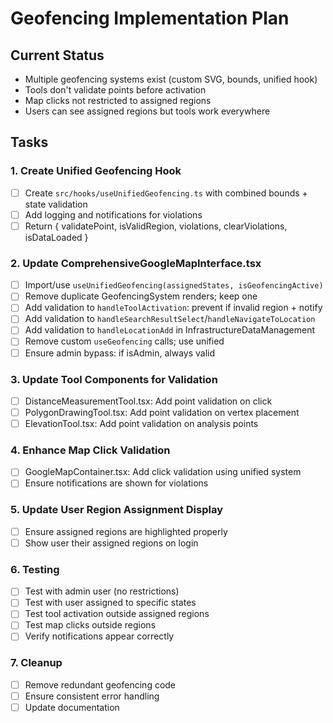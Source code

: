 # Geofencing Implementation Plan

## Current Status
- Multiple geofencing systems exist (custom SVG, bounds, unified hook)
- Tools don't validate points before activation
- Map clicks not restricted to assigned regions
- Users can see assigned regions but tools work everywhere

## Tasks

### 1. Create Unified Geofencing Hook
- [ ] Create `src/hooks/useUnifiedGeofencing.ts` with combined bounds + state validation
- [ ] Add logging and notifications for violations
- [ ] Return { validatePoint, isValidRegion, violations, clearViolations, isDataLoaded }

### 2. Update ComprehensiveGoogleMapInterface.tsx
- [ ] Import/use `useUnifiedGeofencing(assignedStates, isGeofencingActive)`
- [ ] Remove duplicate GeofencingSystem renders; keep one
- [ ] Add validation to `handleToolActivation`: prevent if invalid region + notify
- [ ] Add validation to `handleSearchResultSelect`/`handleNavigateToLocation`
- [ ] Add validation to `handleLocationAdd` in InfrastructureDataManagement
- [ ] Remove custom `useGeofencing` calls; use unified
- [ ] Ensure admin bypass: if isAdmin, always valid

### 3. Update Tool Components for Validation
- [ ] DistanceMeasurementTool.tsx: Add point validation on click
- [ ] PolygonDrawingTool.tsx: Add point validation on vertex placement
- [ ] ElevationTool.tsx: Add point validation on analysis points

### 4. Enhance Map Click Validation
- [ ] GoogleMapContainer.tsx: Add click validation using unified system
- [ ] Ensure notifications are shown for violations

### 5. Update User Region Assignment Display
- [ ] Ensure assigned regions are highlighted properly
- [ ] Show user their assigned regions on login

### 6. Testing
- [ ] Test with admin user (no restrictions)
- [ ] Test with user assigned to specific states
- [ ] Test tool activation outside assigned regions
- [ ] Test map clicks outside regions
- [ ] Verify notifications appear correctly

### 7. Cleanup
- [ ] Remove redundant geofencing code
- [ ] Ensure consistent error handling
- [ ] Update documentation
